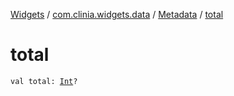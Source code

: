 [Widgets](../../index.md) / [com.clinia.widgets.data](../index.md) / [Metadata](index.md) / [total](./total.md)

# total

`val total: `[`Int`](https://kotlinlang.org/api/latest/jvm/stdlib/kotlin/-int/index.html)`?`